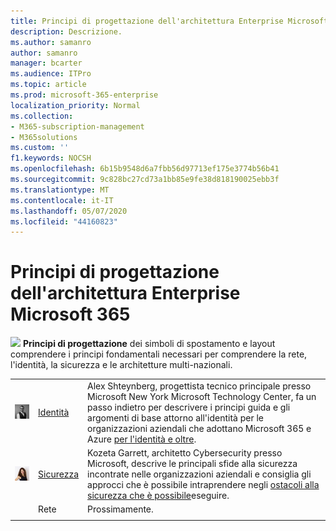 ```yaml
---
title: Principi di progettazione dell'architettura Enterprise Microsoft 365
description: Descrizione.
ms.author: samanro
author: samanro
manager: bcarter
ms.audience: ITPro
ms.topic: article
ms.prod: microsoft-365-enterprise
localization_priority: Normal
ms.collection:
- M365-subscription-management
- M365solutions
ms.custom: ''
f1.keywords: NOCSH
ms.openlocfilehash: 6b15b9548d6a7fbb56d97713ef175e3774b56b41
ms.sourcegitcommit: 9c828bc27cd73a1bb85e9fe38d818190025ebb3f
ms.translationtype: MT
ms.contentlocale: it-IT
ms.lasthandoff: 05/07/2020
ms.locfileid: "44160823"
---
```

# <a name="microsoft-365-enterprise-architecture-design-principles"></a>Principi di progettazione dell'architettura Enterprise Microsoft 365

![](https://docs.microsoft.com/office/media/icons/layout-navigation-blue.png) **Principi di progettazione** dei simboli di spostamento e layout comprendere i principi fondamentali necessari per comprendere la rete, l'identità, la sicurezza e le architetture multi-nazionali.


|  |  | |
|---------|---------|---------|
|![Foto di Alex Shteynberg](../media/solutions-architecture-center/identity-and-beyond-alex-shteynberg.jpg)   |    [Identità](identity-design-principles.md)     | Alex Shteynberg, progettista tecnico principale presso Microsoft New York Microsoft Technology Center, fa un passo indietro per descrivere i principi guida e gli argomenti di base attorno all'identità per le organizzazioni aziendali che adottano Microsoft 365 e Azure [per l'identità e oltre](identity-design-principles.md). |
| ![Foto di Kozetta Garrett](../media/solutions-architecture-center/kozeta-garrett-security.jpg)   |     [Sicurezza](security-design-principles.md)    |  Kozeta Garrett, architetto Cybersecurity presso Microsoft, descrive le principali sfide alla sicurezza incontrate nelle organizzazioni aziendali e consiglia gli approcci che è possibile intraprendere negli [ostacoli alla sicurezza che è possibile](security-design-principles.md)eseguire.  |
|    |       Rete  |   Prossimamente.      |
|    |         |         |

